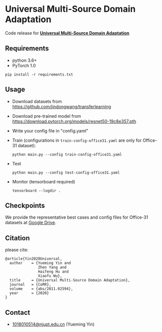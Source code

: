 # Universal Multi-Source Domain Adaptation

Code release for  **[Universal Multi-Source Domain Adaptation](https://arxiv.org/abs/2011.02594)** 

## Requirements
- python 3.6+
- PyTorch 1.0

`pip install -r requirements.txt`

## Usage

- Download datasets from https://github.com/jindongwang/transferlearning

- Download pre-trained model from https://download.pytorch.org/models/resnet50-19c8e357.pth

- Write your config file in "config.yaml"

- Train (configurations in `train-config-office31.yaml` are only for Office-31 dataset):

  `python main.py --config train-config-office31.yaml`

- Test

  `python main.py --config test-config-office31.yaml`
  
- Monitor (tensorboard required)

  `tensorboard --logdir .`

## Checkpoints

We provide the representative best cases and config files for Office-31 datasets at [Google Drive](https://drive.google.com/drive/folders/15X3VY6pYZ61ZTifkshSI4QSxVZyTKgSg?usp=sharing).

## Citation
please cite:

```
@article{Yin2020Universal,
  author    = {Yueming Yin and
               Zhen Yang and
               Haifeng Hu and
               Xiaofu Wu},
  title     = {Universal Multi-Source Domain Adaptation},
  journal   = {CoRR},
  volume    = {abs/2011.02594},
  year      = {2020}
}
```

## Contact
- 1018010514@njupt.edu.cn (Yueming Yin)
